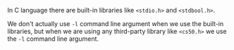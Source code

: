 In C language there are built-in libraries like `<stdio.h>` and `<stdbool.h>`.

We don't actually use `-l` command line argument when we use the built-in libraries, but when we are using any third-party library like `<cs50.h>` we use the `-l` command line argument.